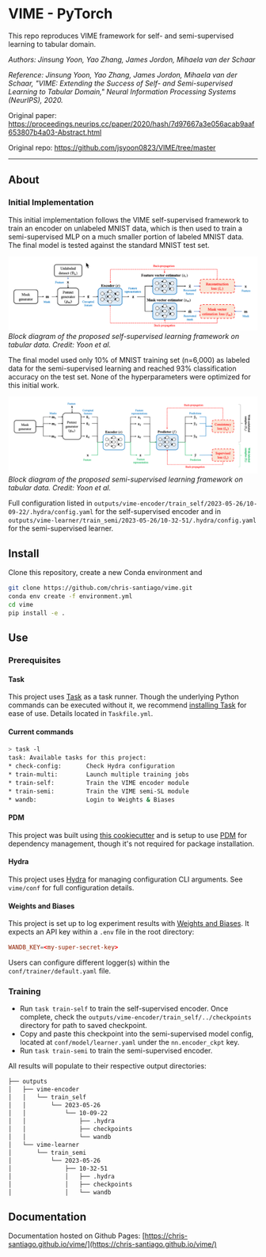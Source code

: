 # VIME - PyTorch

This repo reproduces VIME framework for self- and semi-supervised learning to tabular domain.

*Authors: Jinsung Yoon, Yao Zhang, James Jordon, Mihaela van der Schaar*

*Reference: Jinsung Yoon, Yao Zhang, James Jordon, Mihaela van der Schaar, "VIME: Extending the Success of Self- and Semi-supervised Learning to Tabular Domain," Neural Information Processing Systems (NeurIPS), 2020.*

Original paper: https://proceedings.neurips.cc/paper/2020/hash/7d97667a3e056acab9aaf653807b4a03-Abstract.html

Original repo: https://github.com/jsyoon0823/VIME/tree/master

---------
## About

### Initial Implementation

This initial implementation follows the VIME self-supervised framework to train an encoder on
unlabeled MNIST data, which is then used to train a semi-supervised MLP on a much smaller portion
of labeled MNIST data. The final model is tested against the standard MNIST test set.


![](static/self-sl-block.png)
*Block diagram of the proposed self-supervised learning framework on tabular data. Credit: Yoon et al.*


The final model used only 10% of MNIST training set (n=6,000) as labeled data for the semi-supervised
learning and reached 93% classification accuracy on the test set.  None of the hyperparameters were 
optimized for this initial work. 


![](static/semi-sl-block.png)
*Block diagram of the proposed semi-supervised learning framework on tabular data. Credit: Yoon et al.*


Full configuration listed in `outputs/vime-encoder/train_self/2023-05-26/10-09-22/.hydra/config.yaml`
for the self-supervised encoder and in `outputs/vime-learner/train_semi/2023-05-26/10-32-51/.hydra/config.yaml`
for the semi-supervised learner.

## Install

Clone this repository, create a new Conda environment and 

```bash
git clone https://github.com/chris-santiago/vime.git
conda env create -f environment.yml
cd vime
pip install -e .
```

## Use

### Prerequisites

#### Task

This project uses [Task](https://taskfile.dev/) as a task runner. Though the underlying Python
commands can be executed without it, we recommend [installing Task](https://taskfile.dev/installation/)
for ease of use. Details located in `Taskfile.yml`.

#### Current commands

```bash
> task -l
task: Available tasks for this project:
* check-config:       Check Hydra configuration
* train-multi:        Launch multiple training jobs
* train-self:         Train the VIME encoder module
* train-semi:         Train the VIME semi-SL module
* wandb:              Login to Weights & Biases
```

#### PDM

This project was built using [this cookiecutter](https://github.com/chris-santiago/cookie) and is
setup to use [PDM](https://pdm.fming.dev/latest/) for dependency management, though it's not required
for package installation.

#### Hydra

This project uses [Hydra](https://hydra.cc/docs/intro/) for managing configuration CLI arguments. See `vime/conf` for full
configuration details.

#### Weights and Biases

This project is set up to log experiment results with [Weights and Biases](https://wandb.ai/). It
expects an API key within a `.env` file in the root directory:

```toml
WANDB_KEY=<my-super-secret-key>
```

Users can configure different logger(s) within the `conf/trainer/default.yaml` file.

### Training

- Run `task train-self` to train the self-supervised encoder. Once complete, check the `outputs/vime-encoder/train_self/../checkpoints`
directory for path to saved checkpoint. 
- Copy and paste this checkpoint into the semi-supervised model 
config, located at `conf/model/learner.yaml` under the `nn.encoder_ckpt` key.
- Run `task train-semi` to train the semi-supervised encoder. 

All results will populate to their respective output directories:

```
├── outputs
│   ├── vime-encoder
│   │   └── train_self
│   │       └── 2023-05-26
│   │           └── 10-09-22
│   │               ├── .hydra
│   │               ├── checkpoints
│   │               └── wandb
│   └── vime-learner
│       └── train_semi
│           └── 2023-05-26
│               ├── 10-32-51
│               │   ├── .hydra
│               │   ├── checkpoints
│               │   └── wandb
```

## Documentation

Documentation hosted on Github Pages: [https://chris-santiago.github.io/vime/](https://chris-santiago.github.io/vime/)

